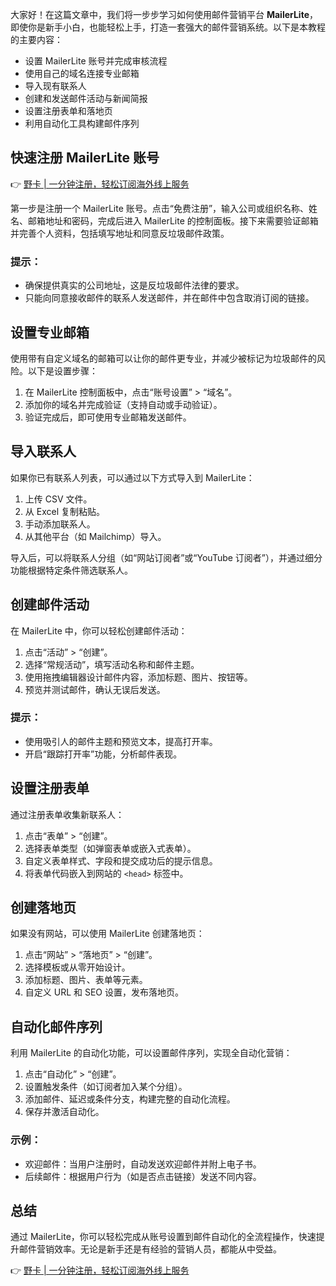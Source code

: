 大家好！在这篇文章中，我们将一步步学习如何使用邮件营销平台 **MailerLite**，即使你是新手小白，也能轻松上手，打造一套强大的邮件营销系统。以下是本教程的主要内容：

- 设置 MailerLite 账号并完成审核流程
- 使用自己的域名连接专业邮箱
- 导入现有联系人
- 创建和发送邮件活动与新闻简报
- 设置注册表单和落地页
- 利用自动化工具构建邮件序列

## 快速注册 MailerLite 账号

👉 [野卡 | 一分钟注册，轻松订阅海外线上服务](https://bit.ly/bewildcard)

第一步是注册一个 MailerLite 账号。点击“免费注册”，输入公司或组织名称、姓名、邮箱地址和密码，完成后进入 MailerLite 的控制面板。接下来需要验证邮箱并完善个人资料，包括填写地址和同意反垃圾邮件政策。

### 提示：
- 确保提供真实的公司地址，这是反垃圾邮件法律的要求。
- 只能向同意接收邮件的联系人发送邮件，并在邮件中包含取消订阅的链接。

## 设置专业邮箱

使用带有自定义域名的邮箱可以让你的邮件更专业，并减少被标记为垃圾邮件的风险。以下是设置步骤：

1. 在 MailerLite 控制面板中，点击“账号设置” > “域名”。
2. 添加你的域名并完成验证（支持自动或手动验证）。
3. 验证完成后，即可使用专业邮箱发送邮件。

## 导入联系人

如果你已有联系人列表，可以通过以下方式导入到 MailerLite：

1. 上传 CSV 文件。
2. 从 Excel 复制粘贴。
3. 手动添加联系人。
4. 从其他平台（如 Mailchimp）导入。

导入后，可以将联系人分组（如“网站订阅者”或“YouTube 订阅者”），并通过细分功能根据特定条件筛选联系人。

## 创建邮件活动

在 MailerLite 中，你可以轻松创建邮件活动：

1. 点击“活动” > “创建”。
2. 选择“常规活动”，填写活动名称和邮件主题。
3. 使用拖拽编辑器设计邮件内容，添加标题、图片、按钮等。
4. 预览并测试邮件，确认无误后发送。

### 提示：
- 使用吸引人的邮件主题和预览文本，提高打开率。
- 开启“跟踪打开率”功能，分析邮件表现。

## 设置注册表单

通过注册表单收集新联系人：

1. 点击“表单” > “创建”。
2. 选择表单类型（如弹窗表单或嵌入式表单）。
3. 自定义表单样式、字段和提交成功后的提示信息。
4. 将表单代码嵌入到网站的 `<head>` 标签中。

## 创建落地页

如果没有网站，可以使用 MailerLite 创建落地页：

1. 点击“网站” > “落地页” > “创建”。
2. 选择模板或从零开始设计。
3. 添加标题、图片、表单等元素。
4. 自定义 URL 和 SEO 设置，发布落地页。

## 自动化邮件序列

利用 MailerLite 的自动化功能，可以设置邮件序列，实现全自动化营销：

1. 点击“自动化” > “创建”。
2. 设置触发条件（如订阅者加入某个分组）。
3. 添加邮件、延迟或条件分支，构建完整的自动化流程。
4. 保存并激活自动化。

### 示例：
- 欢迎邮件：当用户注册时，自动发送欢迎邮件并附上电子书。
- 后续邮件：根据用户行为（如是否点击链接）发送不同内容。

## 总结

通过 MailerLite，你可以轻松完成从账号设置到邮件自动化的全流程操作，快速提升邮件营销效率。无论是新手还是有经验的营销人员，都能从中受益。

👉 [野卡 | 一分钟注册，轻松订阅海外线上服务](https://bit.ly/bewildcard)